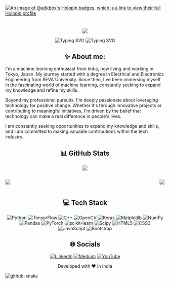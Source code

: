 [![An image of @adkbbx's Holopin badges, which is a link to view their full Holopin profile](https://holopin.me/adkbbx)](https://holopin.io/@adkbbx)

#
<div align="center">

[![](https://visitcount.itsvg.in/api?id=adkbbx&icon=0&color=0)](https://visitcount.itsvg.in)
</div>

<div align="center">

![Typing SVG](https://readme-typing-svg.demolab.com?font=Fira+Code&weight=600&duration=1&pause=1000&color=FFD83D&background=FFFFFF00&center=true&repeat=false&random=true&width=435&lines=Akshay+Dilip+Kumar)
![Typing SVG](https://readme-typing-svg.demolab.com?font=Fira+Code&duration=4999&pause=1000&color=FFD83D&background=FFFFFF00&center=true&vCenter=true&random=false&width=435&lines=----+Machine-Learning-Engineer+----;Nice+to+meet+you!+%F0%9F%91%8B;Happy+coding!+%F0%9F%92%BB)
</div>


<div align="center">
  
## ✨ About me:
</div>
<p>
I'm a machine learning enthusiast from India, now living and working in Tokyo, Japan. My journey started with a degree in Electrical and Electronics Engineering from REVA University. Since then, I've been immersing myself in the fascinating world of machine learning, constantly seeking to expand my knowledge and refine my skills.

Beyond my professional pursuits, I'm deeply passionate about leveraging technology for positive change. Whether it's through innovative projects or contributing to meaningful initiatives, I'm driven by the belief that technology can make a real difference in people's lives.

I am constantly seeking opportunities to expand my knowledge and skills, and I am committed to making valuable contributions within the tech industry.
</p>

<div align="center">
  
## 📊 GitHub Stats
![](https://github-readme-stats.vercel.app/api?username=adkbbx&theme=dark&hide_border=false&include_all_commits=true&count_private=true)<br/>

<div style="display: flex; align-items: center; justify-content: space-between;">

![](https://github-readme-streak-stats.herokuapp.com/?user=adkbbx&card_width=350&theme=dark&hide_border=false)

![](https://github-readme-stats.vercel.app/api/top-langs/?username=adkbbx&theme=dark&hide_border=false&include_all_commits=true&count_private=true&card_width=350&layout=compact)

</div>
</div>

<div align="center">

## 💻 Tech Stack

![Python](https://img.shields.io/badge/python-3670A0?style=for-the-badge&logo=python&logoColor=ffdd54) 
![TensorFlow](https://img.shields.io/badge/TensorFlow-%23FF6F00.svg?style=for-the-badge&logo=TensorFlow&logoColor=white)
![C++](https://img.shields.io/badge/c++-%2300599C.svg?style=for-the-badge&logo=c%2B%2B&logoColor=white) 
![OpenCV](https://img.shields.io/badge/opencv-%23white.svg?style=for-the-badge&logo=opencv&logoColor=white) 
![Keras](https://img.shields.io/badge/Keras-%23D00000.svg?style=for-the-badge&logo=Keras&logoColor=white) 
![Matplotlib](https://img.shields.io/badge/Matplotlib-%23ffffff.svg?style=for-the-badge&logo=Matplotlib&logoColor=black) 
![NumPy](https://img.shields.io/badge/numpy-%23013243.svg?style=for-the-badge&logo=numpy&logoColor=white) 
![Pandas](https://img.shields.io/badge/pandas-%23150458.svg?style=for-the-badge&logo=pandas&logoColor=white) 
![PyTorch](https://img.shields.io/badge/PyTorch-%23EE4C2C.svg?style=for-the-badge&logo=PyTorch&logoColor=white) 
![scikit-learn](https://img.shields.io/badge/scikit--learn-%23F7931E.svg?style=for-the-badge&logo=scikit-learn&logoColor=white) 
![Scipy](https://img.shields.io/badge/SciPy-%230C55A5.svg?style=for-the-badge&logo=scipy&logoColor=%white) 
![HTML5](https://img.shields.io/badge/html5-%23E34F26.svg?style=for-the-badge&logo=html5&logoColor=white) 
![CSS3](https://img.shields.io/badge/css3-%231572B6.svg?style=for-the-badge&logo=css3&logoColor=white) 
![JavaScript](https://img.shields.io/badge/javascript-%23323330.svg?style=for-the-badge&logo=javascript&logoColor=%23F7DF1E) 
![Bootstrap](https://img.shields.io/badge/bootstrap-%238511FA.svg?style=for-the-badge&logo=bootstrap&logoColor=white) 
</div>



<div align="center">
  
## 🌐 Socials
[![LinkedIn](https://img.shields.io/badge/LinkedIn-%230077B5.svg?logo=linkedin&logoColor=white)](https://linkedin.com/in/akshaydilipkumar) [![Medium](https://img.shields.io/badge/Medium-12100E?logo=medium&logoColor=white)](https://medium.com/@@akshaydilipkumar) [![YouTube](https://img.shields.io/badge/YouTube-%23FF0000.svg?logo=YouTube&logoColor=white)](https://youtube.com/@AkshayDilipKumar) 
</div>

<div align="center">
<p>Developed with ❤️ in India</p>
</div>

<picture>
  <source media="(prefers-color-scheme: dark)" srcset="github-snake-dark.svg" />
  <source media="(prefers-color-scheme: light)" srcset="github-snake.svg" />
  <img alt="github-snake" src="github-snake.svg" />
</picture>
